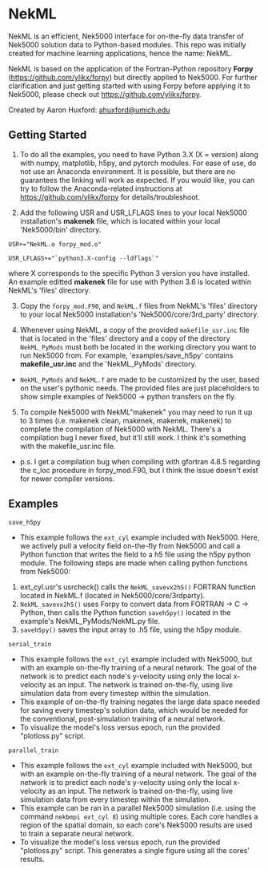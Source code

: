 # NekML

NekML is an efficient, Nek5000 interface for on-the-fly data transfer of Nek5000 solution data to Python-based modules. This repo was initially created for machine learning applications, hence the name: NekML. 

NekML is based on the application of the Fortran-Python repository **Forpy** (https://github.com/ylikx/forpy) but directly applied to Nek5000. For further clarification and just getting started with using Forpy before applying it to Nek5000, please check out https://github.com/ylikx/forpy.

Created by Aaron Huxford: ahuxford@umich.edu

## Getting Started

1. To do all the examples, you need to have Python 3.X (X = version) along with numpy, matplotlib, h5py, and pytorch modules. 
For ease of use, do not use an Anaconda environment. It is possible, but there are no guarantees the linking will work as expected. If you would like, you can try to follow the Anaconda-related instructions at https://github.com/ylikx/forpy for details/troubleshoot.

2. Add the following USR and USR_LFLAGS lines to your local Nek5000 installation's **makenek** file, which is located within your local 'Nek5000/bin' directory.
```
USR+="NekML.o forpy_mod.o"

USR_LFLAGS+="`python3.X-config --ldflags`"
```
where X corresponds to the specific Python 3 version you have installed. An example editted **makenek** file for use with Python 3.6 is located within NekML's 'files' directory.

3. Copy the `forpy_mod.F90`, and `NekML.f` files from NekML's 'files' directory to your local Nek5000 installation's 'Nek5000/core/3rd_party' directory.

4. Whenever using NekML, a copy of the provided `makefile_usr.inc` file that is located in the 'files' directory and a copy of the directory `NekML_PyMods` must both be located in the working directory you want to run Nek5000 from. For example, 'examples/save_h5py' contains **makefile_usr.inc** and the 'NekML_PyMods' directory.

- `NekML_PyMods` and `NekML.f` are made to be customized by the user, based on the user's pythonic needs. The provided files are just placeholders to show simple examples of Nek5000 -> python transfers on the fly.

5. To compile Nek5000 with NekML"makenek" you may need to run it up to 3 times (i.e. makenek clean, makenek, makenek, makenek) to complete the compilation of Nek5000 with NekML. There's a compilation bug I never fixed, but it'll still work. I think it's something with the makefile_usr.inc file.

- p.s. I get a compilation bug when compiling with gfortran 4.8.5 regarding the c_loc procedure in forpy_mod.F90, but I think the issue doesn't exist for newer compiler versions.

## Examples

`save_h5py`
- This example follows the `ext_cyl` example included with Nek5000. Here, we actively pull a velocity field on-the-fly from Nek5000 and call a Python function that writes the field to a h5 file using the h5py python module. The following steps are made when calling python functions from Nek5000:

1) ext_cyl.usr's usrcheck() calls the `NekML_savevx2h5()` FORTRAN function located in NekML.f (located in Nek5000/core/3rdparty).
2) `NekML_savevx2h5()` uses Forpy to convert data from FORTRAN -> C -> Python, then calls the Python function `saveh5py()` located in the example's NekML_PyMods/NekML.py file.
3) `saveh5py()` saves the input array to .h5 file, using the h5py module.

`serial_train`
- This example follows the `ext_cyl` example included with Nek5000, but with an example on-the-fly training of a neural network. The goal of the network is to predict each node's y-velocity using only the local x-velocity as an input. The network is trained on-the-fly, using live simulation data from every timestep within the simulation.
- This example of on-the-fly training negates the large data space needed for saving every timestep's solution data, which would be needed for the conventional, post-simulation training of a neural network. 
- To visualize the model's loss versus epoch, run the provided "plotloss.py" script.

`parallel_train`
- This example follows the `ext_cyl` example included with Nek5000, but with an example on-the-fly training of a neural network. The goal of the network is to predict each node's y-velocity using only the local x-velocity as an input. The network is trained on-the-fly, using live simulation data from every timestep within the simulation.
- This example can be ran in a parallel Nek5000 simulation (i.e. using the command `nekbmpi ext_cyl 8`) using multiple cores. Each core handles a region of the spatial domain, so each core's Nek5000 results are used to train a separate neural network.
- To visualize the model's loss versus epoch, run the provided "plotloss.py" script. This generates a single figure using all the cores' results.
